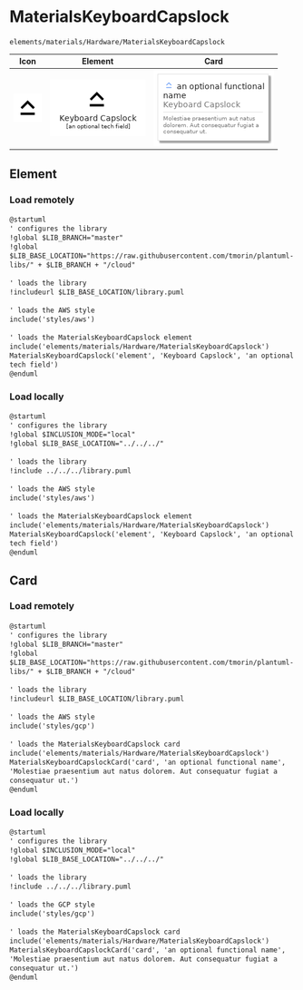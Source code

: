# MaterialsKeyboardCapslock
```text
elements/materials/Hardware/MaterialsKeyboardCapslock
```
| Icon | Element | Card |
| :-: | :-: | --- |
| ![MaterialsKeyboardCapslock icon](../../../icons/materials/Hardware/MaterialsKeyboardCapslock.png) | ![MaterialsKeyboardCapslock element](MaterialsKeyboardCapslock.element.png) | ![MaterialsKeyboardCapslock card](MaterialsKeyboardCapslock.card.png) |
## Element
### Load remotely
```plantuml
@startuml
' configures the library
!global $LIB_BRANCH="master"
!global $LIB_BASE_LOCATION="https://raw.githubusercontent.com/tmorin/plantuml-libs/" + $LIB_BRANCH + "/cloud"

' loads the library
!includeurl $LIB_BASE_LOCATION/library.puml

' loads the AWS style
include('styles/aws')

' loads the MaterialsKeyboardCapslock element
include('elements/materials/Hardware/MaterialsKeyboardCapslock')
MaterialsKeyboardCapslock('element', 'Keyboard Capslock', 'an optional tech field')
@enduml
```
### Load locally
```plantuml
@startuml
' configures the library
!global $INCLUSION_MODE="local"
!global $LIB_BASE_LOCATION="../../../"

' loads the library
!include ../../../library.puml

' loads the AWS style
include('styles/aws')

' loads the MaterialsKeyboardCapslock element
include('elements/materials/Hardware/MaterialsKeyboardCapslock')
MaterialsKeyboardCapslock('element', 'Keyboard Capslock', 'an optional tech field')
@enduml
```
## Card
### Load remotely
```plantuml
@startuml
' configures the library
!global $LIB_BRANCH="master"
!global $LIB_BASE_LOCATION="https://raw.githubusercontent.com/tmorin/plantuml-libs/" + $LIB_BRANCH + "/cloud"

' loads the library
!includeurl $LIB_BASE_LOCATION/library.puml

' loads the AWS style
include('styles/gcp')

' loads the MaterialsKeyboardCapslock card
include('elements/materials/Hardware/MaterialsKeyboardCapslock')
MaterialsKeyboardCapslockCard('card', 'an optional functional name', 'Molestiae praesentium aut natus dolorem. Aut consequatur fugiat a consequatur ut.')
@enduml
```
### Load locally
```plantuml
@startuml
' configures the library
!global $INCLUSION_MODE="local"
!global $LIB_BASE_LOCATION="../../../"

' loads the library
!include ../../../library.puml

' loads the GCP style
include('styles/gcp')

' loads the MaterialsKeyboardCapslock card
include('elements/materials/Hardware/MaterialsKeyboardCapslock')
MaterialsKeyboardCapslockCard('card', 'an optional functional name', 'Molestiae praesentium aut natus dolorem. Aut consequatur fugiat a consequatur ut.')
@enduml
```

